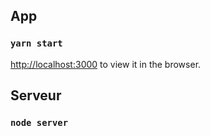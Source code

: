 ## App

### `yarn start`
[http://localhost:3000](http://localhost:3000) to view it in the browser.

## Serveur

### `node server`
